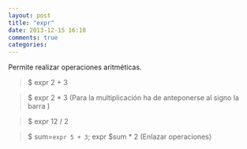 ```yaml
---
layout: post
title: "expr"
date: 2013-12-15 16:10
comments: true
categories: 
---
```

Permite realizar operaciones aritméticas.

>$ expr 2 + 3

>$ expr 2 \* 3 (Para la multiplicación ha de anteponerse al signo la barra \)

>$ expr 12 / 2

>$ sum=`expr 5 + 3`; expr $sum \* 2 (Enlazar operaciones)

